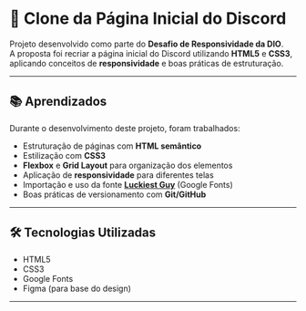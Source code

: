 # 🚀 Clone da Página Inicial do Discord

Projeto desenvolvido como parte do **Desafio de Responsividade da DIO**.  
A proposta foi recriar a página inicial do Discord utilizando **HTML5** e **CSS3**, aplicando conceitos de **responsividade** e boas práticas de estruturação.

---

## 📚 Aprendizados

Durante o desenvolvimento deste projeto, foram trabalhados:

- Estruturação de páginas com **HTML semântico**  
- Estilização com **CSS3**  
- **Flexbox** e **Grid Layout** para organização dos elementos  
- Aplicação de **responsividade** para diferentes telas  
- Importação e uso da fonte **[Luckiest Guy](https://fonts.google.com/specimen/Luckiest+Guy)** (Google Fonts)  
- Boas práticas de versionamento com **Git/GitHub**

---

## 🛠️ Tecnologias Utilizadas

- HTML5  
- CSS3  
- Google Fonts  
- Figma (para base do design)  

---

